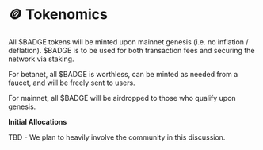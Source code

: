# 🪙 Tokenomics

All $BADGE tokens will be minted upon mainnet genesis (i.e. no inflation / deflation). $BADGE is to be used for both transaction fees and securing the network via staking.

For betanet, all $BADGE is worthless, can be minted as needed from a faucet, and will be freely sent to users.

For mainnet, all $BADGE will be airdropped to those who qualify upon genesis.

**Initial Allocations**

TBD - We plan to heavily involve the community in this discussion.
